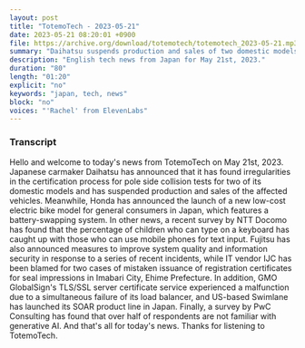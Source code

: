 ```yaml
---
layout: post
title: "TotemoTech - 2023-05-21"
date: 2023-05-21 08:20:01 +0900
file: https://archive.org/download/totemotech/totemotech_2023-05-21.mp3
summary: "Daihatsu suspends production and sales of two domestic models due to irregularities in certification process, Honda launches new low-cost electric bike model with battery-swapping system for general consumers in Japan, & more…"
description: "English tech news from Japan for May 21st, 2023."
duration: "80"
length: "01:20"
explicit: "no"
keywords: "japan, tech, news"
block: "no"
voices: "'Rachel' from ElevenLabs"
---
```


### Transcript

Hello and welcome to today's news from TotemoTech on May 21st, 2023. Japanese carmaker Daihatsu has announced that it has found irregularities in the certification process for pole side collision tests for two of its domestic models and has suspended production and sales of the affected vehicles. Meanwhile, Honda has announced the launch of a new low-cost electric bike model for general consumers in Japan, which features a battery-swapping system. In other news, a recent survey by NTT Docomo has found that the percentage of children who can type on a keyboard has caught up with those who can use mobile phones for text input. Fujitsu has also announced measures to improve system quality and information security in response to a series of recent incidents, while IT vendor IJC has been blamed for two cases of mistaken issuance of registration certificates for seal impressions in Imabari City, Ehime Prefecture. In addition, GMO GlobalSign's TLS/SSL server certificate service experienced a malfunction due to a simultaneous failure of its load balancer, and US-based Swimlane has launched its SOAR product line in Japan. Finally, a survey by PwC Consulting has found that over half of respondents are not familiar with generative AI.   And that's all for today's news. Thanks for listening to TotemoTech.
